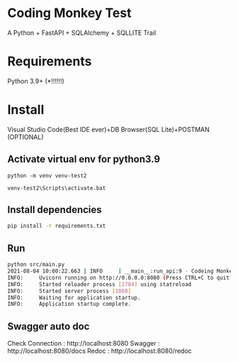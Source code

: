 # Coding Monkey Test

A Python + FastAPI + SQLAlchemy + SQLLITE Trail


# Requirements

Python 3.9+ (*!!!!!!)


# Install
Visual Studio Code(Best IDE ever)+DB Browser(SQL Lite)+POSTMAN (OPTIONAL)


## Activate virtual env for python3.9

```Create it
python -m venv venv-test2
```
```Activiate it (Sorry for Window only)
venv-test2\Scripts\activate.bat
```

## Install dependencies

```sh
pip install -r requirements.txt
```

## Run

```sh
python src/main.py
2021-08-04 10:00:22.663 | INFO     | __main__:run_api:9 - Codeing Monkey Start Python!
INFO:     Uvicorn running on http://0.0.0.0:8080 (Press CTRL+C to quit)
INFO:     Started reloader process [2784] using statreload
INFO:     Started server process [1860]
INFO:     Waiting for application startup.
INFO:     Application startup complete.
```

## Swagger auto doc
Check Connection : http://localhost:8080
Swagger : 	   http://localhost:8080/docs
Redoc : 	   http://localhost:8080/redoc

